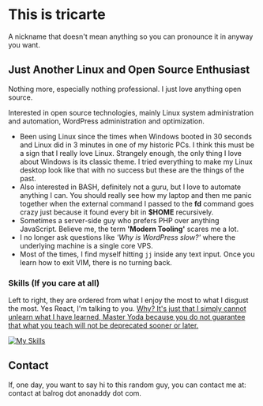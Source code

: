 This is tricarte
===========================================================

A nickname that doesn't mean anything so you can pronounce it in anyway you want.

Just Another Linux and Open Source Enthusiast
--------------------------------

Nothing more, especially nothing professional. I just love anything open source. 

Interested in open source technologies, mainly Linux system administration and automation, WordPress administration and optimization.

* Been using Linux since the times when Windows booted in 30 seconds and Linux did in 3 minutes in one of my historic PCs. I think this must be a sign that I really love Linux. Strangely enough, the only thing I love about Windows is its classic theme. I tried everything to make my Linux desktop look like that with no success but these are the things of the past.
* Also interested in BASH, definitely not a guru, but I love to automate anything I can. You should really see how my laptop and then me panic together when the external command I passed to the __fd__ command goes crazy just because it found every bit in __$HOME__ recursively.
* Sometimes a server-side guy who prefers PHP over anything JavaScript. Believe me, the term __'Modern Tooling'__ scares me a lot.
* I no longer ask questions like _'Why is WordPress slow?'_ where the underlying machine is a single core VPS.
* Most of the times, I find myself hitting `jj` inside any text input. Once you learn how to exit VIM, there is no turning back.

### Skills (If you care at all)

Left to right, they are ordered from what I enjoy the most to what I disgust the most. Yes React, I'm talking to you. [Why? It's just that I simply cannot unlearn what I have learned, Master Yoda because you do not guarantee that what you teach will not be deprecated sooner or later.](https://overreacted.io/a-complete-guide-to-useeffect/) 

[![My Skills](https://skillicons.dev/icons?i=linux,bash,wordpress,vim,git,php,nginx,js,html,css,react)](https://skillicons.dev)

Contact
--------------------------------

If, one day, you want to say hi to this random guy, you can contact me at: contact at balrog dot anonaddy dot com.

